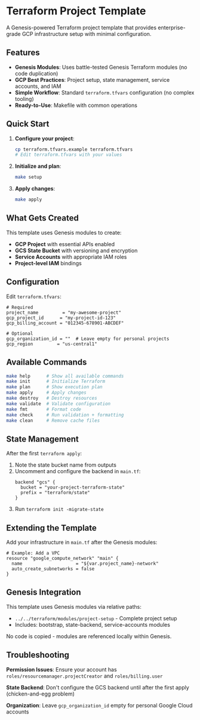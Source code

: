 # Terraform Project Template

A Genesis-powered Terraform project template that provides enterprise-grade GCP infrastructure setup with minimal configuration.

## Features

- **Genesis Modules**: Uses battle-tested Genesis Terraform modules (no code duplication)
- **GCP Best Practices**: Project setup, state management, service accounts, and IAM
- **Simple Workflow**: Standard `terraform.tfvars` configuration (no complex tooling)
- **Ready-to-Use**: Makefile with common operations

## Quick Start

1. **Configure your project**:
   ```bash
   cp terraform.tfvars.example terraform.tfvars
   # Edit terraform.tfvars with your values
   ```

2. **Initialize and plan**:
   ```bash
   make setup
   ```

3. **Apply changes**:
   ```bash
   make apply
   ```

## What Gets Created

This template uses Genesis modules to create:

- **GCP Project** with essential APIs enabled
- **GCS State Bucket** with versioning and encryption
- **Service Accounts** with appropriate IAM roles
- **Project-level IAM** bindings

## Configuration

Edit `terraform.tfvars`:

```hcl
# Required
project_name         = "my-awesome-project"
gcp_project_id      = "my-project-id-123" 
gcp_billing_account = "012345-678901-ABCDEF"

# Optional
gcp_organization_id = ""  # Leave empty for personal projects
gcp_region         = "us-central1"
```

## Available Commands

```bash
make help      # Show all available commands
make init      # Initialize Terraform
make plan      # Show execution plan  
make apply     # Apply changes
make destroy   # Destroy resources
make validate  # Validate configuration
make fmt       # Format code
make check     # Run validation + formatting
make clean     # Remove cache files
```

## State Management

After the first `terraform apply`:

1. Note the state bucket name from outputs
2. Uncomment and configure the backend in `main.tf`:
   ```hcl
   backend "gcs" {
     bucket = "your-project-terraform-state" 
     prefix = "terraform/state"
   }
   ```
3. Run `terraform init -migrate-state`

## Extending the Template

Add your infrastructure in `main.tf` after the Genesis modules:

```hcl
# Example: Add a VPC
resource "google_compute_network" "main" {
  name                    = "${var.project_name}-network"
  auto_create_subnetworks = false
}
```

## Genesis Integration

This template uses Genesis modules via relative paths:
- `../../terraform/modules/project-setup` - Complete project setup
- Includes: bootstrap, state-backend, service-accounts modules

No code is copied - modules are referenced locally within Genesis.

## Troubleshooting

**Permission Issues**: Ensure your account has `roles/resourcemanager.projectCreator` and `roles/billing.user`

**State Backend**: Don't configure the GCS backend until after the first apply (chicken-and-egg problem)

**Organization**: Leave `gcp_organization_id` empty for personal Google Cloud accounts